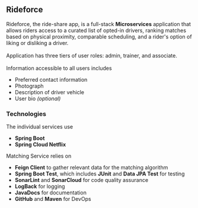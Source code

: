 <h2>Rideforce</h2>
Rideforce, the ride-share app, is a full-stack <strong>Microservices</strong> application that allows riders access to a curated list of opted-in drivers, ranking matches based on physical proximity, comparable scheduling, and a rider's option of liking or disliking a driver. <br><br>
Application has three tiers of user roles: admin, trainer, and associate. 
<br><br>
Information accessible to all users includes 
<ul>
  <li>Preferred contact information</li>
  <li>Photograph</li> 
  <li>Description of driver vehicle</li>
  <li>User bio <i>(optional)</i></li>
  </ul>
<h3>Technologies</h3>
The individual services use 
<ul>
  <li><strong>Spring Boot</strong></li>
  <li><strong>Spring Cloud Netflix</strong></li>
</ul>
Matching Service relies on 
<ul>
  <li><strong>Feign Client</strong> to gather relevant data for the matching algorithm</li>
  <li><strong>Spring Boot Test</strong>, which includes <strong>JUnit</strong> and <strong>Data JPA Test</strong> for testing</li>
  <li><strong>SonarLint</strong> and <strong>SonarCloud</strong> for code quality assurance</li>
  <li><strong>LogBack</strong> for logging</li>
  <li><strong>JavaDocs</strong> for documentation</li>
  <li><strong>GitHub</strong> and <strong>Maven</strong> for DevOps
</ul>
  
